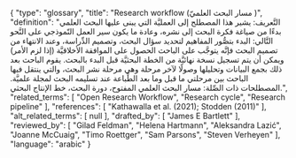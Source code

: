 {
    "type": "glossary",
    "title": "Research workflow (مسار البحث العلميّ )",
    "definition": "التَّعريف: يشير هذا المصطلح إلى العمليَّة التي يبنى عليها البحث العلمي بدءًا من صياغة فكرة البحث إلى نشره، وعادة ما يكون سير العمل النّموذجي على النَّحو التَّالي: البدء بتصُّور المفاهيم لتحديد سؤال البحث، وتصميم الدِّراسة، وعند الانتهاء من تصميم البحث فإنَّه يتوجَّب على الباحث الحصول على الموافقة الأخلاقيَّة (إذا لزم الأمر) ويمكن أن يتم تسجيل نسخة نهائيَّة من الخطة البحثيَّة قبل البدء بالبحث. يقوم الباحث بعد ذلك بجمع البيانات وتحليلها وصولًا لآخر مرحلة وهي مرحلة نشر البحث، والتي ينتقل فيها الباحث بين مرحلتي ما قبل وما بعد الطِّباعة عند تسليمه البحث لمجلة علميَّة.  المصطلحات ذات الصِّلة: مسار البحث العلمي المفتوح، دورة البحث، خط الإنتاج البحثي.",
    "related_terms": [
        "Open Research Workflow",
        "Research cycle",
        "Research pipeline"
    ],
    "references": [
        "Kathawalla et al. (2021); Stodden (2011)"
    ],
    "alt_related_terms": [
        null
    ],
    "drafted_by": [
        "James E Bartlett"
    ],
    "reviewed_by": [
        "Gilad Feldman",
        "Helena Hartmann",
        "Aleksandra Lazić",
        "Joanne McCuaig",
        "Timo Roettger",
        "Sam Parsons",
        "Steven Verheyen"
    ],
    "language": "arabic"
}